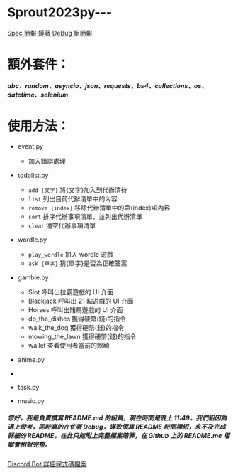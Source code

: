 # Sprout2023py---

[Spec 簡報](https://hackmd.io/@Fireball0424/HkED_0UXn)
[蟒著 DeBug 組簡報](https://docs.google.com/presentation/d/1Ih4T5sq7ECS9mVCIYirw-a00Q7mTqpUUkqbTbPMUfWw/edit?usp=sharing)

# 額外套件：

##### abc、random、asyncio、json、requests、bs4、collections、os、datetime、selenium

# 使用方法：

- event.py
  - 加入錯誤處理
- todolist.py

  - `add {文字}`
    將{文字}加入到代辦清待
  - `list`
    列出目前代辦清單中的內容
  - `remove {index}`
    移除代辦清單中的第{index}項內容
  - `sort`
    排序代辦事項清單，並列出代辦清單
  - `clear`
    清空代辦事項清單

- wordle.py

  - `play_wordle`
    加入 wordle 遊戲
  - `ask {單字}`
    猜{單字}是否為正確答案

- gamble.py

  - Slot
    呼叫出拉霸遊戲的 UI 介面
  - Blackjack
    呼叫出 21 點遊戲的 UI 介面
  - Horses
    呼叫出賭馬遊戲的 UI 介面
  - do_the_dishes
    獲得硬幣(錢)的指令
  - walk_the_dog
    獲得硬幣(錢)的指令
  - mowing_the_lawn
    獲得硬幣(錢)的指令
  - wallet
    查看使用者當前的餘額

- anime.py
-
- task.py
- music.py

##### 您好，我是負責撰寫 README.md 的組員，現在時間是晚上 11:49。我們組因為遇上段考，同時真的在忙著 Debug，導致撰寫 README 時間極短，來不及完成詳細的 README。在此只能附上完整檔案賠罪，在 Github 上的 README.me 檔案會相對完整。

[Discord Bot 詳細程式碼檔案](https://github.com/FlyDogDaDa/2023_TW_CsieSprout_DiscordBot)
